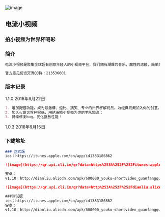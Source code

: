 ![image](https://is5-ssl.mzstatic.com/image/thumb/Purple125/v4/86/8f/0a/868f0ad8-03f6-9fbf-6f87-c55b3b11c775/AppIcon-1x_U007emarketing-85-220-4.png/230x0w.jpg)

## 电流小视频
### 拍小视频为世界杯喝彩

### 简介
```markdown
电流小视频是聚集全球超有创意年轻人的小视频平台，我们拥有潮爆的音乐，魔性的滤镜，简单的剪辑工具和有趣的主题视频，不管你是想看综艺大咖的另一面，还是想拍摄自己与众不同的主题视频，这里统统能够满足你的需求，在这里，颜值不重要，才艺出众是王道，只要你敢拍，让你一秒变明星，天天上热门，有趣的人都在这儿，快快加入吧！

官方意见反馈交流QQ群：213536601
```

### 版本记录
1.1.0
2018年6月22日
```markdown
1. 增加配音功能，成为最激情、逗比、搞笑、专业的世界杯解说员，为经典视频加入你的创意，期待你的加入；
2. 加入火爆世界杯贴纸，用贴纸拍小视频为你的主队加油；
3. 持续修复bug，优化播放性能！
```
1.0.3
2018年6月15日

### 下载地址
```markdown
### 正式版
ios：https://itunes.apple.com/cn/app/id1383186862

![image](https://qr.api.cli.im/qr?data=https%253A%252F%252Fitunes.apple.com%252Fcn%252Fapp%252Fid1383186862&level=H&transparent=false&bgcolor=%23ffffff&forecolor=%23000000&blockpixel=12&marginblock=1&logourl=http%3A&size=280&kid=cliim&key=27b6a418dfb64990ce3be61954d87292)

安卓：
v1.10：http://dianliu.alicdn.com/apk/600000_youku-shortvideo_guanfangqudao_1.1.0.apk

![image](https://qr.api.cli.im/qr?data=http%253A%252F%252Fdianliu.alicdn.com%252Fapk%252F600000_youku-shortvideo_guanfangqudao_1.1.0.apk&level=H&transparent=false&bgcolor=%23ffffff&forecolor=%23000000&blockpixel=12&marginblock=1&logourl=&size=280&kid=cliim&key=de4fe495f6f721bacb3850403cf7e1a5)


```
```markdown
###测试版
ios：https://itunes.apple.com/cn/app/id1383186862
安卓：
v1.10：http://dianliu.alicdn.com/apk/600000_youku-shortvideo_guanfangqudao_1.1.0.apk
```
